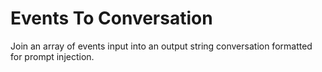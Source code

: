 # Events To Conversation

Join an array of events input into an output string conversation formatted for prompt injection.
